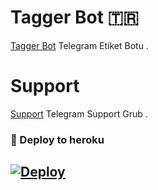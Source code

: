 # Tagger Bot 🇹🇷
[Tagger Bot](https://t.me/EtikettagerBot) Telegram Etiket Botu .

# Support 
[Support](https://t.me/Sohbetimalfa) Telegram Support Grub .

### 🚀 Deploy to heroku
[![Deploy](https://www.herokucdn.com/deploy/button.svg)](https://heroku.com/deploy?template=https://github.com/Samilx01/Tag)
-









